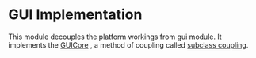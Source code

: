GUI Implementation
===================

This module decouples the platform workings from gui module. It implements the [GUICore](../../libs/gui/vsrc/GUICore.vala) , a method of coupling called [subclass coupling](http://en.wikipedia.org/wiki/Coupling_%28computer_programming%29#Object-oriented_programming).
